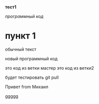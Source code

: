 **тест1**

*программный код*

# пункт 1

обычный текст

новый программный код 

это код из ветки мастер
это код из ветки2

будет тестировать git pull

Привет from Михаил

ggggg